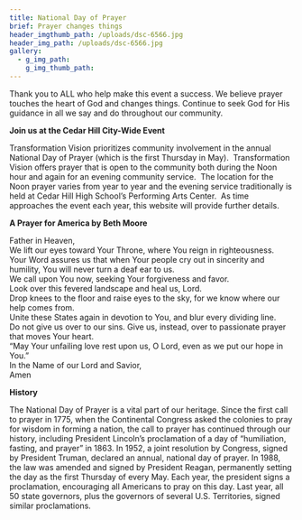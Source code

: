 ```yaml
---
title: National Day of Prayer
brief: Prayer changes things
header_imgthumb_path: /uploads/dsc-6566.jpg
header_img_path: /uploads/dsc-6566.jpg
gallery:
  - g_img_path:
    g_img_thumb_path:
---
```



Thank you to ALL who help make this event a success. We believe prayer touches the heart of God and changes things. Continue to seek God for His guidance in all we say and do throughout our community.

**Join us at the Cedar Hill City-Wide Event**

Transformation Vision prioritizes community involvement in the annual National Day of Prayer (which is the first Thursday in May).&nbsp; Transformation Vision offers prayer that is open to the community both during the Noon hour and again for an evening community service.&nbsp; The location for the Noon prayer varies from year to year and the evening service traditionally is held at Cedar Hill High School’s Performing Arts Center.&nbsp; As time approaches the event each year, this website will provide further details.&nbsp;

**A Prayer for America by Beth Moore**

Father in Heaven,
<br>We lift our eyes toward Your Throne, where You reign in righteousness.
<br>Your Word assures us that when Your people cry out in sincerity and humility, You will never turn a deaf ear to us.
<br>We call upon You now, seeking Your forgiveness and favor.
<br>Look over this fevered landscape and heal us, Lord.
<br>Drop knees to the floor and raise eyes to the sky, for we know where our help comes from.
<br>Unite these States again in devotion to You, and blur every dividing line.
<br>Do not give us over to our sins. Give us, instead, over to passionate prayer that moves Your heart.
<br>“May Your unfailing love rest upon us, O Lord, even as we put our hope in You.”
<br>In the Name of our Lord and Savior,
<br>Amen

**History**

The National Day of Prayer is a vital part of our heritage. Since the first call to prayer in 1775, when the Continental Congress asked the colonies to pray for wisdom in forming a nation, the call to prayer has continued through our history, including President Lincoln’s proclamation of a day of “humiliation, fasting, and prayer” in 1863. In 1952, a joint resolution by Congress, signed by President Truman, declared an annual, national day of prayer. In 1988, the law was amended and signed by President Reagan, permanently setting the day as the first Thursday of every May. Each year, the president signs a proclamation, encouraging all Americans to pray on this day. Last year, all 50 state governors, plus the governors of several U.S. Territories, signed similar proclamations.
